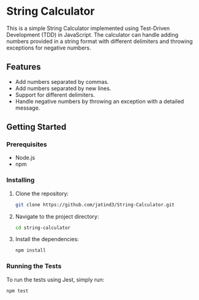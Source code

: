 # String Calculator

This is a simple String Calculator implemented using Test-Driven Development (TDD) in JavaScript. The calculator can handle adding numbers provided in a string format with different delimiters and throwing exceptions for negative numbers.

## Features

- Add numbers separated by commas.
- Add numbers separated by new lines.
- Support for different delimiters.
- Handle negative numbers by throwing an exception with a detailed message.

## Getting Started

### Prerequisites

- Node.js
- npm

### Installing

1. Clone the repository:
    ```bash
    git clone https://github.com/jatind3/String-Calculator.git
    ```
2. Navigate to the project directory:
    ```bash
    cd string-calculator
    ```
3. Install the dependencies:
    ```bash
    npm install
    ```

### Running the Tests

To run the tests using Jest, simply run:
```bash
npm test
